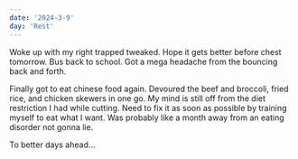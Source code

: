 ```yaml
---
date: '2024-3-9'
day: 'Rest'
---
```


Woke up with my right trapped tweaked. Hope it gets better before chest tomorrow. Bus back to school. Got a mega headache from the bouncing back and forth.

Finally got to eat chinese food again. Devoured the beef and broccoli, fried rice, and chicken skewers in one go. My mind is still off from the diet restriction I had while cutting. Need to fix it as soon as possible by training myself to eat what I want. Was probably like a month away from an eating disorder not gonna lie.

To better days ahead…